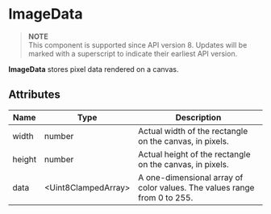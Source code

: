 # ImageData


> **NOTE**<br>
> This component is supported since API version 8. Updates will be marked with a superscript to indicate their earliest API version.


**ImageData** stores pixel data rendered on a canvas.


## Attributes

| Name | Type | Description |
| -------- | -------- | -------- |
| width | number | Actual width of the rectangle on the canvas, in pixels. |
| height | number | Actual height of the rectangle on the canvas, in pixels. |
| data | &lt;Uint8ClampedArray&gt; | A one-dimensional array of color values. The values range from 0 to 255. |
